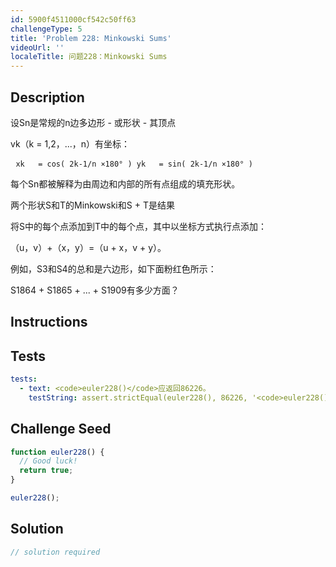 ```yaml
---
id: 5900f4511000cf542c50ff63
challengeType: 5
title: 'Problem 228: Minkowski Sums'
videoUrl: ''
localeTitle: 问题228：Minkowski Sums
---
```


## Description
<section id="description">设Sn是常规的n边多边形 - 或形状 - 其顶点<p> vk（k = 1,2，...，n）有坐标： </p><pre> <code>xk   = cos( 2k-1/n ×180° ) yk   = sin( 2k-1/n ×180° )</code> </pre><p>每个Sn都被解释为由周边和内部的所有点组成的填充形状。 </p><p>两个形状S和T的Minkowski和S + T是结果</p><p>将S中的每个点添加到T中的每个点，其中以坐标方式执行点添加： </p><p> （u，v）+（x，y）=（u + x，v + y）。 </p><p>例如，S3和S4的总和是六边形，如下面粉红色所示： </p><p> S1864 + S1865 + ... + S1909有多少方面？ </p></section>

## Instructions
<section id="instructions">
</section>

## Tests
<section id='tests'>

```yml
tests:
  - text: <code>euler228()</code>应返回86226。
    testString: assert.strictEqual(euler228(), 86226, '<code>euler228()</code> should return 86226.');

```

</section>

## Challenge Seed
<section id='challengeSeed'>

<div id='js-seed'>

```js
function euler228() {
  // Good luck!
  return true;
}

euler228();

```

</div>



</section>

## Solution
<section id='solution'>

```js
// solution required
```
</section>
